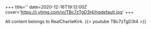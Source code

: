 +++
title=''
date=2020-12-16T19:12:00Z
cover='https://i.ytimg.com/vi/TBc7zTgD3t4/hqdefault.jpg'
+++

All content belongs to RealCharlieKirk.
{{< youtube TBc7zTgD3t4 >}}
